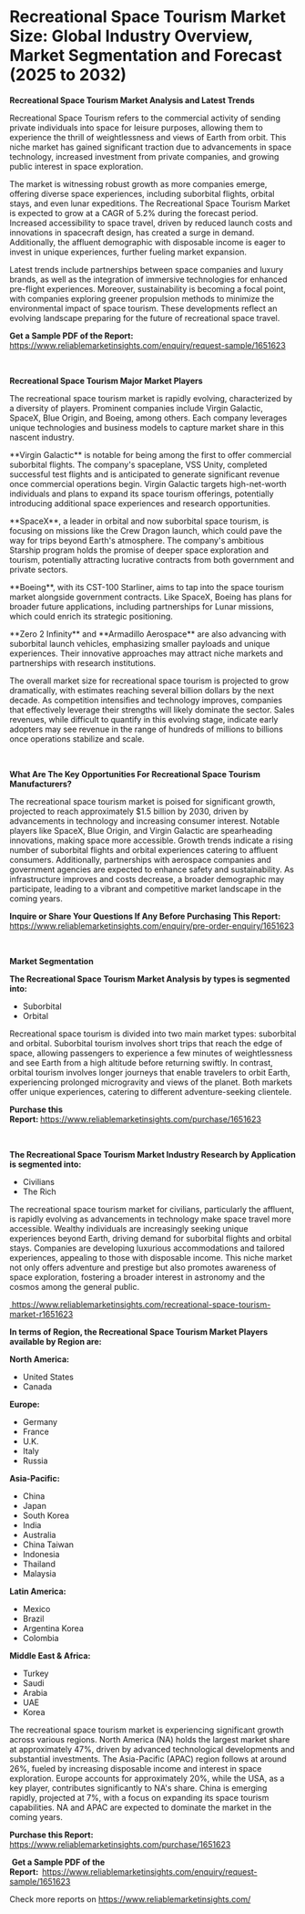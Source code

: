 <p><h1>Recreational Space Tourism Market Size: Global Industry Overview, Market Segmentation and Forecast (2025 to 2032)</h1></p><p><strong>Recreational Space Tourism Market Analysis and Latest Trends</strong></p>
<p><p>Recreational Space Tourism refers to the commercial activity of sending private individuals into space for leisure purposes, allowing them to experience the thrill of weightlessness and views of Earth from orbit. This niche market has gained significant traction due to advancements in space technology, increased investment from private companies, and growing public interest in space exploration.</p><p>The market is witnessing robust growth as more companies emerge, offering diverse space experiences, including suborbital flights, orbital stays, and even lunar expeditions. The Recreational Space Tourism Market is expected to grow at a CAGR of 5.2% during the forecast period. Increased accessibility to space travel, driven by reduced launch costs and innovations in spacecraft design, has created a surge in demand. Additionally, the affluent demographic with disposable income is eager to invest in unique experiences, further fueling market expansion.</p><p>Latest trends include partnerships between space companies and luxury brands, as well as the integration of immersive technologies for enhanced pre-flight experiences. Moreover, sustainability is becoming a focal point, with companies exploring greener propulsion methods to minimize the environmental impact of space tourism. These developments reflect an evolving landscape preparing for the future of recreational space travel.</p></p>
<p><strong>Get a Sample PDF of the Report:&nbsp;</strong> <a href="https://www.reliablemarketinsights.com/enquiry/request-sample/1651623?utm_campaign=3186&utm_medium=2&utm_source=Github&utm_content=ia&utm_term=23032025&utm_id=recreational-space-tourism">https://www.reliablemarketinsights.com/enquiry/request-sample/1651623</a></p>
<p>&nbsp;</p>
<p><strong>Recreational Space Tourism Major Market Players</strong></p>
<p><p>The recreational space tourism market is rapidly evolving, characterized by a diversity of players. Prominent companies include Virgin Galactic, SpaceX, Blue Origin, and Boeing, among others. Each company leverages unique technologies and business models to capture market share in this nascent industry.</p><p>**Virgin Galactic** is notable for being among the first to offer commercial suborbital flights. The company's spaceplane, VSS Unity, completed successful test flights and is anticipated to generate significant revenue once commercial operations begin. Virgin Galactic targets high-net-worth individuals and plans to expand its space tourism offerings, potentially introducing additional space experiences and research opportunities.</p><p>**SpaceX**, a leader in orbital and now suborbital space tourism, is focusing on missions like the Crew Dragon launch, which could pave the way for trips beyond Earth's atmosphere. The company's ambitious Starship program holds the promise of deeper space exploration and tourism, potentially attracting lucrative contracts from both government and private sectors.</p><p>**Boeing**, with its CST-100 Starliner, aims to tap into the space tourism market alongside government contracts. Like SpaceX, Boeing has plans for broader future applications, including partnerships for Lunar missions, which could enrich its strategic positioning.</p><p>**Zero 2 Infinity** and **Armadillo Aerospace** are also advancing with suborbital launch vehicles, emphasizing smaller payloads and unique experiences. Their innovative approaches may attract niche markets and partnerships with research institutions.</p><p>The overall market size for recreational space tourism is projected to grow dramatically, with estimates reaching several billion dollars by the next decade. As competition intensifies and technology improves, companies that effectively leverage their strengths will likely dominate the sector. Sales revenues, while difficult to quantify in this evolving stage, indicate early adopters may see revenue in the range of hundreds of millions to billions once operations stabilize and scale.</p></p>
<p>&nbsp;</p>
<p><strong>What Are The Key Opportunities For Recreational Space Tourism Manufacturers?</strong></p>
<p><p>The recreational space tourism market is poised for significant growth, projected to reach approximately $1.5 billion by 2030, driven by advancements in technology and increasing consumer interest. Notable players like SpaceX, Blue Origin, and Virgin Galactic are spearheading innovations, making space more accessible. Growth trends indicate a rising number of suborbital flights and orbital experiences catering to affluent consumers. Additionally, partnerships with aerospace companies and government agencies are expected to enhance safety and sustainability. As infrastructure improves and costs decrease, a broader demographic may participate, leading to a vibrant and competitive market landscape in the coming years.</p></p>
<p><strong>Inquire or Share Your Questions If Any Before Purchasing This Report:</strong> <a href="https://www.reliablemarketinsights.com/enquiry/pre-order-enquiry/1651623?utm_campaign=3186&utm_medium=2&utm_source=Github&utm_content=ia&utm_term=23032025&utm_id=recreational-space-tourism">https://www.reliablemarketinsights.com/enquiry/pre-order-enquiry/1651623</a></p>
<p>&nbsp;</p>
<p><strong>Market Segmentation</strong></p>
<p><strong>The Recreational Space Tourism Market Analysis by types is segmented into:</strong></p>
<p><ul><li>Suborbital</li><li>Orbital</li></ul></p>
<p><p>Recreational space tourism is divided into two main market types: suborbital and orbital. Suborbital tourism involves short trips that reach the edge of space, allowing passengers to experience a few minutes of weightlessness and see Earth from a high altitude before returning swiftly. In contrast, orbital tourism involves longer journeys that enable travelers to orbit Earth, experiencing prolonged microgravity and views of the planet. Both markets offer unique experiences, catering to different adventure-seeking clientele.</p></p>
<p><strong>Purchase this Report:&nbsp;</strong><a href="https://www.reliablemarketinsights.com/purchase/1651623?utm_campaign=3186&utm_medium=2&utm_source=Github&utm_content=ia&utm_term=23032025&utm_id=recreational-space-tourism">https://www.reliablemarketinsights.com/purchase/1651623</a></p>
<p>&nbsp;</p>
<p><strong>The Recreational Space Tourism Market Industry Research by Application is segmented into:</strong></p>
<p><ul><li>Civilians</li><li>The Rich</li></ul></p>
<p><p>The recreational space tourism market for civilians, particularly the affluent, is rapidly evolving as advancements in technology make space travel more accessible. Wealthy individuals are increasingly seeking unique experiences beyond Earth, driving demand for suborbital flights and orbital stays. Companies are developing luxurious accommodations and tailored experiences, appealing to those with disposable income. This niche market not only offers adventure and prestige but also promotes awareness of space exploration, fostering a broader interest in astronomy and the cosmos among the general public.</p></p>
<p><a href="https://www.reliablemarketinsights.com/recreational-space-tourism-market-r1651623?utm_campaign=3186&utm_medium=2&utm_source=Github&utm_content=ia&utm_term=23032025&utm_id=recreational-space-tourism">&nbsp;https://www.reliablemarketinsights.com/recreational-space-tourism-market-r1651623</a></p>
<p><strong>In terms of Region, the Recreational Space Tourism Market Players available by Region are:</strong></p>
<p>
    <p> <strong> North America: </strong>
        <ul>
            <li>United States</li>
            <li>Canada</li>
        </ul>
        </p> 
    <p> <strong> Europe: </strong>
        <ul>
            <li>Germany</li>
            <li>France</li>
            <li>U.K.</li>
            <li>Italy</li>
            <li>Russia</li>
        </ul>
        </p> 
    <p> <strong> Asia-Pacific: </strong>
        <ul>
            <li>China</li>
            <li>Japan</li>
            <li>South Korea</li>
            <li>India</li>
            <li>Australia</li>
            <li>China Taiwan</li>
            <li>Indonesia</li>
            <li>Thailand</li>
            <li>Malaysia</li>
        </ul>
        </p> 
    <p> <strong> Latin America: </strong>
        <ul>
            <li>Mexico</li>
            <li>Brazil</li>
            <li>Argentina Korea</li>
            <li>Colombia</li>
        </ul>
        </p> 
    <p> <strong> Middle East & Africa: </strong>
        <ul>
            <li>Turkey</li>
            <li>Saudi</li>
            <li>Arabia</li>
            <li>UAE</li>
            <li>Korea</li>
        </ul>
    </p>
    </p>
<p><p>The recreational space tourism market is experiencing significant growth across various regions. North America (NA) holds the largest market share at approximately 47%, driven by advanced technological developments and substantial investments. The Asia-Pacific (APAC) region follows at around 26%, fueled by increasing disposable income and interest in space exploration. Europe accounts for approximately 20%, while the USA, as a key player, contributes significantly to NA's share. China is emerging rapidly, projected at 7%, with a focus on expanding its space tourism capabilities. NA and APAC are expected to dominate the market in the coming years.</p></p>
<p><strong>Purchase this Report: </strong><a href="https://www.reliablemarketinsights.com/purchase/1651623?utm_campaign=3186&utm_medium=2&utm_source=Github&utm_content=ia&utm_term=23032025&utm_id=recreational-space-tourism">https://www.reliablemarketinsights.com/purchase/1651623</a></p>
<p>&nbsp;<strong>Get a Sample PDF of the Report:&nbsp;&nbsp;</strong><a href="https://www.reliablemarketinsights.com/enquiry/request-sample/1651623?utm_campaign=3186&utm_medium=2&utm_source=Github&utm_content=ia&utm_term=23032025&utm_id=recreational-space-tourism">https://www.reliablemarketinsights.com/enquiry/request-sample/1651623</a></p>
<p><strong></strong></p>
<p>Check more reports on <a href="https://www.reliablemarketinsights.com/?utm_campaign=3186&utm_medium=2&utm_source=Github&utm_content=ia&utm_term=23032025&utm_id=recreational-space-tourism">https://www.reliablemarketinsights.com/</a></p>